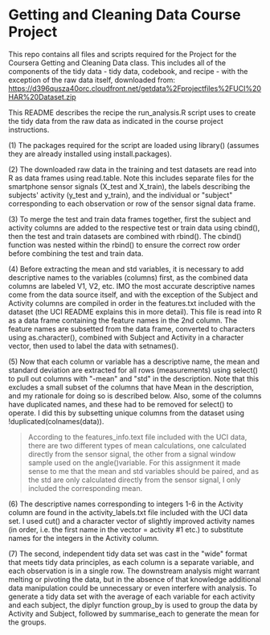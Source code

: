 # Getting and Cleaning Data Course Project

This repo contains all files and scripts required for the Project for the Coursera Getting and Cleaning Data class.
This includes all of the components of the tidy data - tidy data, codebook, and recipe - with the exception of the raw data itself, downloaded from:
https://d396qusza40orc.cloudfront.net/getdata%2Fprojectfiles%2FUCI%20HAR%20Dataset.zip 

This README describes the recipe the run_analysis.R script uses to create the tidy data from the raw data as indicated in the course project instructions. 

(1) The packages required for the script are loaded using library() (assumes they are already installed using install.packages).

(2) The downloaded raw data in the training and test datasets are read into R as data frames using read.table. Note this            includes separate files for the smartphone sensor signals (X_test and X_train), the labels describing the subjects' activity     (y_test and y_train), and the individual or "subject" corresponding to each observation or row of the sensor signal data frame.

(3) To merge the test and train data frames together, first the subject and activity columns are added to the respective test or     train data using cbind(), then the test and train datasets are combined with rbind(). The cbind() function was nested           within the rbind() to ensure the correct row order before combining the test and train data.

(4) Before extracting the mean and std variables, it is necessary to add descriptive names to the variables (columns) first, as     the combined data columns are labeled V1, V2, etc. IMO the most accurate descriptive names come from the data source itself,     and with the exception of the Subject and Activity columns are compiled in order in the features.txt included with the          dataset (the UCI README explains this in more detail). This file is read into R as a data frame containing the feature names     in the 2nd column. The feature names are subsetted from the data frame, converted to characters using as.character(),           combined with Subject and Activity in a character vector, then used to label the data with setnames().

(5) Now that each column or variable has a descriptive name, the mean and standard deviation are extracted for all rows             (measurements) using select() to pull out columns with "-mean" and "std" in the description. Note that this excludes a small     subset of the columns that have Mean in the description, and my rationale for doing so is described below. Also, some of the     columns have duplicated names, and these had to be removed for select() to operate. I did this by subsetting unique columns     from the dataset using !duplicated(colnames(data)).
   >According to the features_info.text file included with the UCI data, there are two different types of mean calculations, one    calculated directly from the sensor signal, the other from a signal window sample used on the angle()variable. For this        assignment it made sense to me that the mean and std variables should be paired, and as the std are only calculated            directly from the sensor signal, I only included the corresponding mean.

(6) The descriptive names corresponding to integers 1-6 in the Activity column are found in the activity_labels.txt file            included with the UCI data set. I used cut() and a character vector of slightly improved activity names (in order, i.e. the     first name in the vector = activity #1 etc.) to substitute names for the integers in the Activity column. 

(7) The second, independent tidy data set was cast in the "wide" format that meets tidy data principles, as each column is a        separate variable, and each observation is in a single row. The downstream analysis might warrant melting or pivoting the data, but in the absence of that knowledge additional data manipulation could be unnecessary or even interfere with analysis. To generate a tidy data set with the average of each variable for each activity and each subject, the diplyr function group_by is used to group the data by Activity and Subject, followed by summarise_each to generate the mean for the groups.
